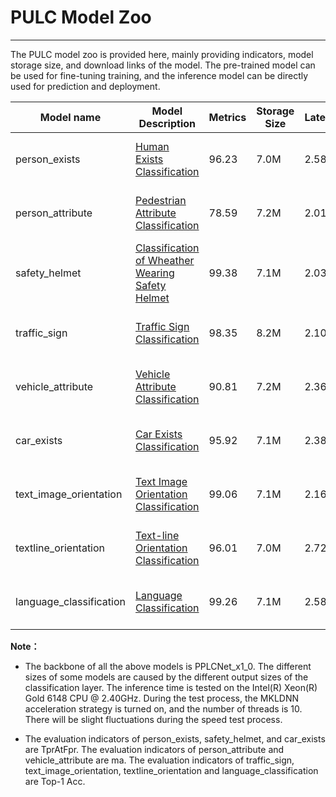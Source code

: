 # PULC Model Zoo

------

The PULC model zoo is provided here, mainly providing indicators, model storage size, and download links of the model. The pre-trained model can be used for fine-tuning training, and the inference model can be directly used for prediction and deployment.


|Model name| Model Description | Metrics |Storage Size| Latency| Download Address|
| --- | --- | --- | --- | --- | --- |
| person_exists |[Human Exists Classification](PULC_person_exists_en.md)| 96.23 |7.0M|2.58ms|[inference model](https://paddleclas.bj.bcebos.com/models/PULC/inference/person_exists_infer.tar) / [pretrained model](https://paddleclas.bj.bcebos.com/models/PULC/pretrained/person_exists_pretrained.pdparams)|
| person_attribute |[Pedestrian Attribute Classification](PULC_person_attribute_en.md)| 78.59 |7.2M|2.01ms|[inference model](https://paddleclas.bj.bcebos.com/models/PULC/inference/person_attribute_infer.tar) / [pretrained model](https://paddleclas.bj.bcebos.com/models/PULC/pretrained/person_attribute_pretrained.pdparams)|
| safety_helmet |[Classification of Wheather Wearing Safety Helmet](PULC_safety_helmet_en.md)| 99.38 |7.1M|2.03ms|[inference model](https://paddleclas.bj.bcebos.com/models/PULC/inference/safety_helmet_infer.tar) / [pretrained model](https://paddleclas.bj.bcebos.com/models/PULC/pretrained/safety_helmet_pretrained.pdparams)|
| traffic_sign |[Traffic Sign Classification](PULC_traffic_sign_en.md)| 98.35 |8.2M|2.10ms|[inference model](https://paddleclas.bj.bcebos.com/models/PULC/inference/traffic_sign_infer.tar) / [pretrained model](https://paddleclas.bj.bcebos.com/models/PULC/pretrained/traffic_sign_pretrained.pdparams)|
| vehicle_attribute |[Vehicle Attribute Classification](PULC_vehicle_attribute_en.md)| 90.81 |7.2M|2.36ms|[inference model](https://paddleclas.bj.bcebos.com/models/PULC/inference/vehicle_attribute_infer.tar) / [pretrained model](https://paddleclas.bj.bcebos.com/models/PULC/pretrained/vehicle_attribute_pretrained.pdparams)|
| car_exists |[Car Exists Classification](PULC_car_exists_en.md) | 95.92 | 7.1M | 2.38ms |[inference model](https://paddleclas.bj.bcebos.com/models/PULC/inference/car_exists_infer.tar) / [pretrained model](https://paddleclas.bj.bcebos.com/models/PULC/pretrained/car_exists_pretrained.pdparams)|
| text_image_orientation |[Text Image Orientation Classification](PULC_text_image_orientation_en.md)| 99.06 | 7.1M | 2.16ms |[inference model](https://paddleclas.bj.bcebos.com/models/PULC/inference/text_image_orientation_infer.tar) / [pretrained model](https://paddleclas.bj.bcebos.com/models/PULC/pretrained/text_image_orientation_pretrained.pdparams)|
| textline_orientation |[Text-line Orientation Classification](PULC_textline_orientation_en.md)| 96.01 |7.0M|2.72ms|[inference model](https://paddleclas.bj.bcebos.com/models/PULC/inference/textline_orientation_infer.tar) / [pretrained model](https://paddleclas.bj.bcebos.com/models/PULC/pretrained/textline_orientation_pretrained.pdparams)|
| language_classification |[Language Classification](PULC_language_classification_en.md)| 99.26 |7.1M|2.58ms|[inference model](https://paddleclas.bj.bcebos.com/models/PULC/inference/language_classification_infer.tar) / [pretrained model](https://paddleclas.bj.bcebos.com/models/PULC/pretrained/language_classification_pretrained.pdparams)|


**Note：**

* The backbone of all the above models is PPLCNet_x1_0. The different sizes of some models are caused by the different output sizes of the classification layer. The inference time is tested on the Intel(R) Xeon(R) Gold 6148 CPU @ 2.40GHz. During the test process, the MKLDNN acceleration strategy is turned on, and the number of threads is 10. There will be slight fluctuations during the speed test process.

* The evaluation indicators of person_exists, safety_helmet, and car_exists are TprAtFpr. The evaluation indicators of person_attribute and vehicle_attribute are ma. The evaluation indicators of traffic_sign, text_image_orientation, textline_orientation and language_classification are Top-1 Acc.
